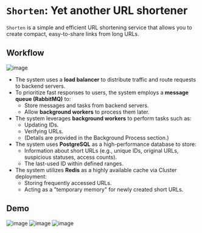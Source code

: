 # `Shorten`: Yet another URL shortener  
`Shorten` is a simple and efficient URL shortening service that allows you to create compact, easy-to-share links from long URLs.  

## Workflow  
![image](https://github.com/user-attachments/assets/0934bb36-e581-477a-9b57-ea2a2abfebee)
- The system uses a **load balancer** to distribute traffic and route requests to backend servers.  
- To prioritize fast responses to users, the system employs a **message queue (RabbitMQ)** to:  
  - Store messages and tasks from backend servers.  
  - Allow **background workers** to process them later.  
- The system leverages **background workers** to perform tasks such as:  
  - Updating IDs.  
  - Verifying URLs.  
  - (Details are provided in the Background Process section.)  
- The system uses **PostgreSQL** as a high-performance database to store:  
  - Information about short URLs (e.g., unique IDs, original URLs, suspicious statuses, access counts).  
  - The last-used ID within defined ranges.  
- The system utilizes **Redis** as a highly available cache via Cluster deployment:  
  - Storing frequently accessed URLs.  
  - Acting as a "temporary memory" for newly created short URLs.  
## Demo
![image](https://github.com/user-attachments/assets/214dbefc-6e53-4dc4-b161-7deba3fc20e6)
![image](https://github.com/user-attachments/assets/5ad339d5-cc4b-4cb7-b7f7-130cc405232f)
![image](https://github.com/user-attachments/assets/f1db03ed-bcb5-4f18-8db0-f9ed745c9f8d)
